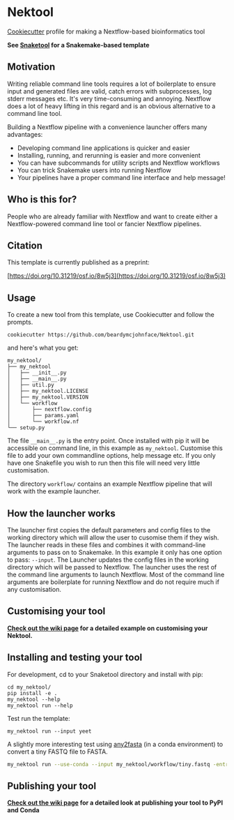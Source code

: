 # Nektool
[Cookiecutter](https://github.com/cookiecutter/cookiecutter) profile for making a Nextflow-based bioinformatics tool

__See [Snaketool](https://github.com/beardymcjohnface/Snaketool) for a Snakemake-based template__

## Motivation

Writing reliable command line tools requires a lot of boilerplate to ensure input and generated
files are valid, catch errors with subprocesses, log stderr messages etc. It's very time-consuming and annoying.
Nextflow does a lot of heavy lifting in this regard and is an obvious alternative to a command line tool.

Building a Nextflow pipeline with a convenience launcher offers many advantages:
- Developing command line applications is quicker and easier
- Installing, running, and rerunning is easier and more convenient
- You can have subcommands for utility scripts and Nextflow workflows
- You can trick Snakemake users into running Nextflow
- Your pipelines have a proper command line interface and help message!

## Who is this for?

People who are already familiar with Nextflow and want to create either a Nextflow-powered command line 
tool or fancier Nextflow pipelines.

## Citation

This template is currently published as a preprint:

[https://doi.org/10.31219/osf.io/8w5j3](https://doi.org/10.31219/osf.io/8w5j3)

## Usage

To create a new tool from this template, use Cookiecutter and follow the prompts.

```shell
cookiecutter https://github.com/beardymcjohnface/Nektool.git
```

and here's what you get:

```text
my_nektool/
├── my_nektool
│   ├── __init__.py
│   ├── __main__.py
│   ├── util.py
│   ├── my_nektool.LICENSE
│   ├── my_nektool.VERSION
│   └── workflow
│       ├── nextflow.config
│       ├── params.yaml
│       └── workflow.nf
└── setup.py
```

The file `__main__.py` is the entry point.
Once installed with pip it will be accessible on command line, in this example as `my_nektool`.
Customise this file to add your own commandline options, help message etc.
If you only have one Snakefile you wish to run then this file will need very little customisation.

The directory `workflow/` contains an example Nextflow pipeline that will work with the example launcher.

## How the launcher works

The launcher first copies the default parameters and config files to the working directory which will allow the user to 
cusomise them if they wish. The launcher reads in these files and combines it with command-line arguments to pass on to 
Snakemake. In this example it only has one option to pass: `--input`. The Launcher updates the config files in the 
working directory which will be passed to Nextflow. The launcher uses the rest of the command line arguments 
to launch Nextflow. Most of the command line arguments are boilerplate for running Nextflow and do not require much if
any customisation.

## Customising your tool

__[Check out the wiki page](https://github.com/beardymcjohnface/Nektool/wiki/Customising-your-Nektool) for a detailed example on customising your Nektool.__

## Installing and testing your tool

For development, cd to your Snaketool directory and install with pip:

```shell
cd my_nektool/
pip install -e .
my_nektool --help
my_nektool run --help
```

Test run the template:

```shell
my_nektool run --input yeet
```

A slightly more interesting test using [any2fasta](https://github.com/tseemann/any2fasta) (in a conda environment) to convert a tiny FASTQ file to FASTA. 

```sh
my_nektool run --use-conda --input my_nektool/workflow/tiny.fastq -entry convert2fasta 
```

## Publishing your tool

__[Check out the wiki page](https://github.com/beardymcjohnface/Snaketool/wiki/Publishing-your-Snaketool) for a detailed look at publishing your tool to PyPI and Conda__
